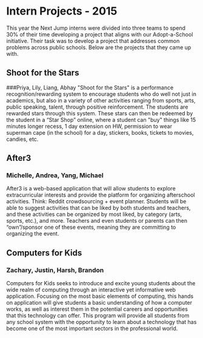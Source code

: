 # Intern Projects - 2015

This year the Next Jump interns were divided into three teams to spend 30% of their time developing a project that aligns with our Adopt-a-School initiative. Their task was to develop a project that addresses common problems across public schools. Below are the projects that they came up with.

## Shoot for the Stars 
###Priya, Lily, Liang, Abhay
"Shoot for the Stars" is a performance recognition/rewarding system to encourage students who do well not just in academics, but also in a variety of other activities ranging from sports, arts, public speaking, talent, through positive reinforcement. The students are rewarded stars through this system. These stars can then be redeemed by the student in a “Star Shop” online, where a student can "buy" things like 15 minutes longer recess, 1 day extension on HW, permission to wear superman cape (in the school) for a day, stickers, books, tickets to movies, candies, etc.

## After3 
### Michelle, Andrea, Yang, Michael
After3 is a web-based application that will allow students to explore extracurricular interests and provide the platform for organizing afterschool activities. Think: Reddit crowdsourcing + event planner. Students will be able to suggest activities that can be liked by both students and teachers, and these activities can be organized by most liked, by category (arts, sports, etc.), and more. Teachers and even students or parents can then “own”/sponsor one of these events, meaning they are committing to organizing the event.

## Computers for Kids 
### Zachary, Justin, Harsh, Brandon
Computers for Kids seeks to introduce and excite young students about the wide realm of computing through an interactive yet informative web application. Focusing on the most basic elements of computing, this hands on application will give students a basic understanding of how a computer works, as well as interest them in the potential careers and opportunities that this technology can offer. This program will provide all students from any school system with the opportunity to learn about a technology that has become one of the most important sectors in the professional world.

